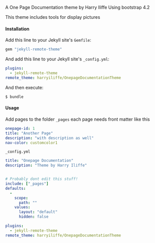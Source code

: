A One Page Documentation theme by Harry Iliffe
Using bootstrap 4.2


This theme includes tools for display pictures

#### Installation

Add this line to your Jekyll site's `Gemfile`:

```ruby
gem "jekyll-remote-theme"
```

And add this line to your Jekyll site's `_config.yml`:

```yaml
plugins:
  - jekyll-remote-theme
remote_theme: harryiliffe/OnepageDocumentationTheme
```

And then execute:

    $ bundle

#### Usage

Add pages to the folder `_pages`
each page needs front matter like this

```yaml
onepage-id: 1
title: "Another Page"
description: "with description as well"
nav-color: customcolor1
```

`_config.yml`

```yaml
title: "Onepage Documentation"
description: "Theme by Harry Iliffe"


# Probably dont edit this stuff!
include: ["_pages"]
defaults:
  -
    scope:
      path: ""
    values:
      layout: "default"
      hidden: false

plugins:
  - jekyll-remote-theme
remote_theme: harryiliffe/OnepageDocumentationTheme

```
